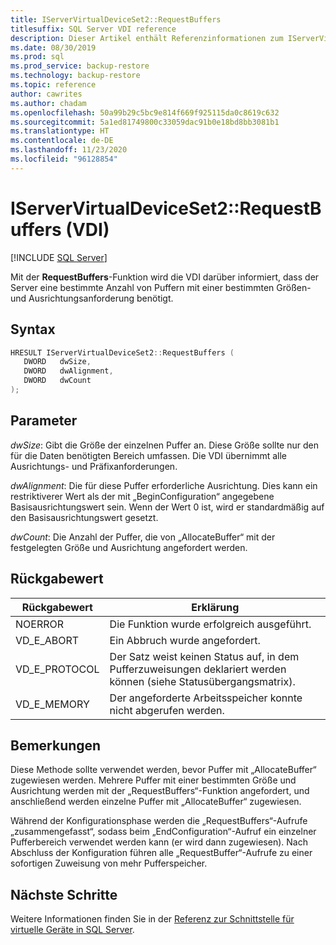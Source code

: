 ```yaml
---
title: IServerVirtualDeviceSet2::RequestBuffers
titlesuffix: SQL Server VDI reference
description: Dieser Artikel enthält Referenzinformationen zum IServerVirtualDeviceSet2::RequestBuffers-Befehl.
ms.date: 08/30/2019
ms.prod: sql
ms.prod_service: backup-restore
ms.technology: backup-restore
ms.topic: reference
author: cawrites
ms.author: chadam
ms.openlocfilehash: 50a99b29c5bc9e814f669f925115da0c8619c632
ms.sourcegitcommit: 5a1ed81749800c33059dac91b0e18bd8bb3081b1
ms.translationtype: HT
ms.contentlocale: de-DE
ms.lasthandoff: 11/23/2020
ms.locfileid: "96128854"
---
```

# <a name="iservervirtualdeviceset2requestbuffers-vdi"></a>IServerVirtualDeviceSet2::RequestBuffers (VDI)

[!INCLUDE [SQL Server](../../../includes/applies-to-version/sqlserver.md)]

Mit der **RequestBuffers**-Funktion wird die VDI darüber informiert, dass der Server eine bestimmte Anzahl von Puffern mit einer bestimmten Größen- und Ausrichtungsanforderung benötigt.

## <a name="syntax"></a>Syntax

```c
HRESULT IServerVirtualDeviceSet2::RequestBuffers (
   DWORD   dwSize,
   DWORD   dwAlignment,
   DWORD   dwCount
);
```

## <a name="parameters"></a>Parameter

*dwSize*: Gibt die Größe der einzelnen Puffer an. Diese Größe sollte nur den für die Daten benötigten Bereich umfassen. Die VDI übernimmt alle Ausrichtungs- und Präfixanforderungen.

*dwAlignment*: Die für diese Puffer erforderliche Ausrichtung. Dies kann ein restriktiverer Wert als der mit „BeginConfiguration“ angegebene Basisausrichtungswert sein. Wenn der Wert 0 ist, wird er standardmäßig auf den Basisausrichtungswert gesetzt.

*dwCount*: Die Anzahl der Puffer, die von „AllocateBuffer“ mit der festgelegten Größe und Ausrichtung angefordert werden.

## <a name="return-value"></a>Rückgabewert

|Rückgabewert | Erklärung |
|---|---|
| NOERROR | Die Funktion wurde erfolgreich ausgeführt. |
| VD_E_ABORT | Ein Abbruch wurde angefordert. |
| VD_E_PROTOCOL | Der Satz weist keinen Status auf, in dem Pufferzuweisungen deklariert werden können (siehe Statusübergangsmatrix). |
| VD_E_MEMORY | Der angeforderte Arbeitsspeicher konnte nicht abgerufen werden. |

## <a name="remarks"></a>Bemerkungen

Diese Methode sollte verwendet werden, bevor Puffer mit „AllocateBuffer“ zugewiesen werden. Mehrere Puffer mit einer bestimmten Größe und Ausrichtung werden mit der „RequestBuffers“-Funktion angefordert, und anschließend werden einzelne Puffer mit „AllocateBuffer“ zugewiesen.

Während der Konfigurationsphase werden die „RequestBuffers“-Aufrufe „zusammengefasst“, sodass beim „EndConfiguration“-Aufruf ein einzelner Pufferbereich verwendet werden kann (er wird dann zugewiesen). Nach Abschluss der Konfiguration führen alle „RequestBuffer“-Aufrufe zu einer sofortigen Zuweisung von mehr Pufferspeicher.

## <a name="next-steps"></a>Nächste Schritte

Weitere Informationen finden Sie in der [Referenz zur Schnittstelle für virtuelle Geräte in SQL Server](reference-virtual-device-interface.md).